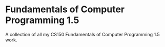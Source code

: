 # Fundamentals of Computer Programming 1.5
A collection of all my CS150 Fundamentals of Computer Programming 1.5 work.
